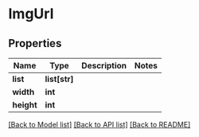 # ImgUrl

## Properties
Name | Type | Description | Notes
------------ | ------------- | ------------- | -------------
**list** | **list[str]** |  | 
**width** | **int** |  | 
**height** | **int** |  | 

[[Back to Model list]](../README.md#documentation-for-models) [[Back to API list]](../README.md#documentation-for-api-endpoints) [[Back to README]](../README.md)

